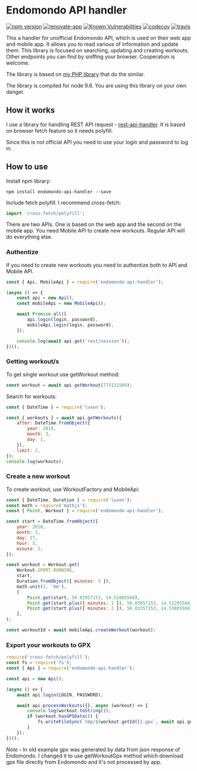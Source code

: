 # Endomondo API handler

[![npm version](https://badge.fury.io/js/endomondo-api-handler.svg)](https://badge.fury.io/js/endomondo-api-handler)
[![renovate-app](https://img.shields.io/badge/renovate-app-blue.svg)](https://renovateapp.com/) 
[![Known Vulnerabilities](https://snyk.io/test/github/fabulator/endomondo-api-handler/badge.svg)](https://snyk.io/test/github/fabulator/endomondo-api-handler)
[![codecov](https://codecov.io/gh/fabulator/endomondo-api-handler/branch/master/graph/badge.svg)](https://codecov.io/gh/fabulator/endomondo-api-handler) 
[![travis](https://travis-ci.org/fabulator/endomondo-api-handler.svg?branch=master)](https://travis-ci.org/fabulator/endomondo-api-handler)


This a handler for unofficial Endomondo API, which is used on their web app and mobile app. It allows you to read various of information and update them. This library is focused on searching, updating and creating workouts. Other endpoints you can find by sniffing your browser. Cooperation is welcome. 

The library is based on [my PHP library](https://github.com/fabulator/endomondo-api) that do the similar.

The library is compiled for node 9.6. You are using this library on your own danger.

## How it works
I use a library for handling REST API request - [rest-api-handler](https://github.com/fabulator/rest-api-handler). It is based on browser fetch feature so it needs polyfill.

Since this is not official API you need to use your login and password to log in.

## How to use

Install npm library:

```
npm install endomondo-api-handler --save
```

Include fetch polyfill. I recommend cross-fetch:

```javascript
import 'cross-fetch/polyfill';
```

There are two APIs. One is based on the web app and the second on the mobile app. You need Mobile API to create new workouts. Regular API will do everything else.

### Authentize

If you need to create new workouts you need to authentize both to API and Mobile API.

```javascript
const { Api, MobileApi } = require('endomondo-api-handler');

(async () => {
    const api = new Api();
    const mobileApi = new MobileApi();

    await Promise.all([
        api.login(login, password),
        mobileApi.login(login, password),
    ]);

    console.log(await api.get('rest/session'));
})();
```

### Getting workout/s
To get single workout use getWorkout method:

```javascript
const workout = await api.getWorkout(775131509);
```

Search for workouts:

```javascript
const { DateTime } = require('luxon');

const { workouts } = await api.getWorkouts({
    after: DateTime.fromObject({
        year: 2018,
        month: 3,
        day: 1,
    }),
    limit: 2,
});
console.log(workouts);
```

### Create a new workout

To create workout, use WorkoutFactory and MobileApi:

```javascript
const { DateTime, Duration } = require('luxon');
const math = require('mathjs');
const { Point, Workout } = require('endomondo-api-handler');

const start = DateTime.fromObject({
    year: 2018,
    month: 3,
    day: 27,
    hour: 5,
    minute: 2,
});

const workout = Workout.get(
    Workout.SPORT.RUNNING,
    start,
    Duration.fromObject({ minutes: 3 }),
    math.unit(3, 'km'),
    [
        Point.get(start, 50.02957153, 14.51805568),
        Point.get(start.plus({ minutes: 1 }), 50.03057153, 14.52205568),
        Point.get(start.plus({ minutes: 2 }), 50.03357153, 14.53805568),
    ],
);

const workoutId = await mobileApi.createWorkout(workout);
```

### Export your workouts to GPX

```javascript
require('cross-fetch/polyfill');
const fs = require('fs');
const { Api } = require('endomondo-api-handler');

const api = new Api();

(async () => {
    await api.login(LOGIN, PASSWORD);

    await api.processWorkouts({}, async (workout) => {
        console.log(workout.toString());
        if (workout.hasGPSData()) {
            fs.writeFileSync(`tmp/${workout.getId()}.gpx`, await api.getWorkoutGpx(workout.getId()), 'utf8');
        }
    });
})();

```

*Note* - In old example gpx was generated by data from json response of Endomondo. I changed it to use getWorkoutGpx method which download gpx file directly from Endomondo and it's not processed by app.
